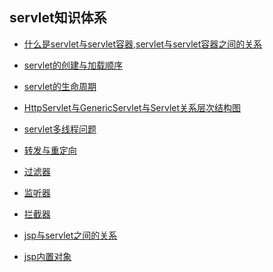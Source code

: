 ## servlet知识体系

- [什么是servlet与servlet容器,servlet与servlet容器之间的关系](https://github.com/chlsmile/blogfile/blob/master/blogpost/javaweb/servlet与servlet容器.md)

- [servlet的创建与加载顺序]()

- [servlet的生命周期]()

- [HttpServlet与GenericServlet与Servlet关系层次结构图]()

- [servlet多线程问题]()

- [转发与重定向]()

- [过滤器]()

- [监听器]()

- [拦截器]()

- [jsp与servlet之间的关系]()

- [jsp内置对象]()